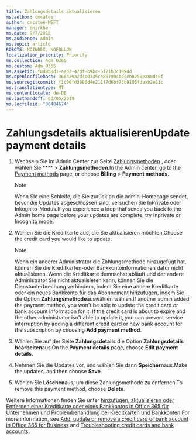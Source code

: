 ```yaml
---
title: Zahlungsdetails aktualisieren
ms.author: cmcatee
author: cmcatee-MSFT
manager: mnirkhe
ms.date: 9/7/2018
ms.audience: Admin
ms.topic: article
ROBOTS: NOINDEX, NOFOLLOW
localization_priority: Priority
ms.collection: Adm_O365
ms.custom: Adm_O365
ms.assetid: f8d8b8d1-aed2-47df-b9bc-5f71b3c109dd
ms.openlocfilehash: 366a29a2d3c0345ce857904bdceb8250ea88dc0f
ms.sourcegitcommit: f1c96fd3890d4e211f7d6bf73b9105fdaab2e11c
ms.translationtype: MT
ms.contentlocale: de-DE
ms.lasthandoff: 03/05/2019
ms.locfileid: "30404674"
---
```

# <a name="update-payment-details"></a><span data-ttu-id="755f4-102">Zahlungsdetails aktualisieren</span><span class="sxs-lookup"><span data-stu-id="755f4-102">Update payment details</span></span>

1. <span data-ttu-id="755f4-103">Wechseln Sie im Admin Center zur Seite [Zahlungsmethoden](https://go.microsoft.com/fwlink/p/?linkid=2018806) , oder wählen Sie \*\*\*\* \> **Zahlungsmethoden**.</span><span class="sxs-lookup"><span data-stu-id="755f4-103">In the Admin center, go to the [Payment methods](https://go.microsoft.com/fwlink/p/?linkid=2018806) page, or choose **Billing** \> **Payment methods**.</span></span>
    
    > [!NOTE]
    > <span data-ttu-id="755f4-104">Wenn Sie eine Schleife, die Sie zurück an die admin-Homepage sendet, bevor die Updates abgeschlossen sind, versuchen Sie InPrivate oder Inkognito-Modus.</span><span class="sxs-lookup"><span data-stu-id="755f4-104">If you experience a loop that sends you back to the Admin home page before your updates are complete, try Inprivate or Incognito mode.</span></span> 
  
2. <span data-ttu-id="755f4-105">Wählen Sie die Kreditkarte aus, die Sie aktualisieren möchten.</span><span class="sxs-lookup"><span data-stu-id="755f4-105">Choose the credit card you would like to update.</span></span>
    
    > [!NOTE]
    > <span data-ttu-id="755f4-p101">Wenn ein anderer Administrator die Zahlungsmethode hinzugefügt hat, können Sie die Kreditkarten-oder Bankkontoinformationen dafür nicht aktualisieren. Wenn die Kreditkarte demnächst abläuft und der andere Administrator Sie nicht aktualisieren kann, können Sie die Dienstunterbrechung verhindern, indem Sie eine andere Kreditkarte oder ein neues Bankkonto für das Abonnement hinzufügen, indem Sie die Option **Zahlungsmethode**auswählen wählen.</span><span class="sxs-lookup"><span data-stu-id="755f4-p101">If another admin added the payment method, you won't be able to update the credit card or bank account information for it. If the credit card is about to expire and the other administrator isn't able to update it, you can prevent service interruption by adding a different credit card or new bank account for the subscription by choosing **Add payment method**.</span></span> 
  
3. <span data-ttu-id="755f4-108">Wählen Sie auf der Seite **Zahlungsdetails** die Option **Zahlungsdetails bearbeiten**aus.</span><span class="sxs-lookup"><span data-stu-id="755f4-108">On the **Payment details** page, choose **Edit payment details**.</span></span>
    
4. <span data-ttu-id="755f4-109">Nehmen Sie die Updates vor, und wählen Sie dann **Speichern**aus.</span><span class="sxs-lookup"><span data-stu-id="755f4-109">Make the updates, and then choose **Save**.</span></span>
    
5. <span data-ttu-id="755f4-110">Wählen Sie **Löschen**aus, um diese Zahlungsmethode zu entfernen.</span><span class="sxs-lookup"><span data-stu-id="755f4-110">To remove this payment method, choose **Delete**.</span></span>
    
<span data-ttu-id="755f4-111">Weitere Informationen finden Sie unter [hinzufügen, aktualisieren oder Entfernen einer Kreditkarte oder eines Bankkontos in Office 365 für Unternehmen](https://support.office.com/article/30ba9c83-50d8-4020-90ed-830a5b8c8724) und [Problembehandlung bei Kreditkarten und Bankkonten](https://support.office.com/article/30ba9c83-50d8-4020-90ed-830a5b8c8724).</span><span class="sxs-lookup"><span data-stu-id="755f4-111">For more information, see [Add, update or remove a credit card or bank account in Office 365 for Business](https://support.office.com/article/30ba9c83-50d8-4020-90ed-830a5b8c8724) and [Troubleshooting credit cards and bank accounts](https://support.office.com/article/30ba9c83-50d8-4020-90ed-830a5b8c8724).</span></span>
  

